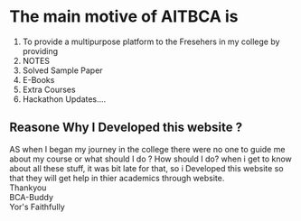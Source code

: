 <h1>The main motive of AITBCA is</h1>
<ol><li>To provide a multipurpose platform to the Fresehers in my college by providing </li> 
<li>  NOTES</li>
<li>Solved Sample Paper </li>
<li>E-Books </li> 
<li>Extra Courses</li>
<li>Hackathon Updates....</li>
  </ol>
  <h2>Reasone Why I Developed this website ?</h2> 
AS when I began my journey in the college there were no one to guide me about my course or what should I do ? How  should I do?
when i get to know about all these stuff, it was bit late for that,
 so i Developed this website so that they will get help in thier academics through website.
 <br>
 Thankyou 
 <br>
 BCA-Buddy
 <br>
 Yor's Faithfully
